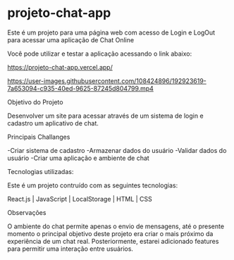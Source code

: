 # projeto-chat-app

Este é um projeto para uma página web com acesso de Login e LogOut para acessar uma aplicação de Chat Online

Você pode utilizar e testar a aplicação acessando o link abaixo:

https://projeto-chat-app.vercel.app/

https://user-images.githubusercontent.com/108424896/192923619-7a653094-c935-40ed-9625-87245d804799.mp4

Objetivo do Projeto

Desenvolver um site para acessar através de um sistema de login e cadastro um aplicativo de chat.

Principais Challanges

-Criar sistema de cadastro
-Armazenar dados do usuário
-Validar dados do usuário
-Criar uma aplicação e ambiente de chat

Tecnologias utilizadas:

Este é um projeto contruído com as seguintes tecnologias:

React.js | JavaScript | LocalStorage | HTML | CSS

Observações

O ambiente do chat permite apenas o envio de mensagens, até o presente momento o principal objetivo deste projeto era criar o mais próximo da experiência de um chat real.
Posteriormente, estarei adicionado features para permitir uma interação entre usuários.
